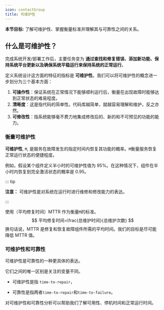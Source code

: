 ```yaml
---
icon: contactGroup
title: 可维护性
---
```


**本节目标:** 了解可维护性、掌握衡量标准并理解其与可靠性之间的关系。

## 什么是可维护性？

完成系统开发/部署工作后，主要任务变为 **通过查找和修复错误、添加新功能、保持系统平台更新以及确保系统平稳运行来保持系统的正常运行**。

定义系统设计这方面的特征的指标是 **可维护性**。我们可以将可维护性的概念进一步划分为三个基本方面：

1. **可操作性**：保证系统在正常情况下能够顺利运行后，衡量在出现故障时能够达到正常状态的难易程度。
2. **清晰度**：这是指代码的简单性。代码库越简单，就越容易理解和维护，反之亦然。
3. **可修改性**：指系统能够毫不费力地集成修改后的、新的和不可预见的功能的能力。

### 衡量可维护性

**可维护性**, `M`, 是服务在故障发生的指定时间内恢复其功能的概率。`M`衡量服务恢复正常运行状态的便捷程度。

例如，假设某个组件定义半小时的可维护性值为 95%。在这种情况下，组件在半小时内恢复到完全激活状态的概率是 0.95。

::: tip

**注意：** 可维护性是对系统在运行时进行维修和修改能力的表达。

:::

使用（平均修复时间）MTTR 作为衡量`M`的标准。
$$
平均修复时间=\frac{总维护时间}{总维护次数}
$$
换句话说，MTTR 是修复和恢复故障组件所需的平均时间。我们的目标是尽可能降低 MTTR 值。

### 可维护性和可靠性

可维护性是可靠性的一种更具体的表达。

它们之间的唯一区别是关注的变量不同。

- 可维护性是指 `time-to-repair`，

- 可靠性是指两者`time-to-repair`和`time-to-failure`。

对可维护性和可靠性分析可以帮助我们了解可用性、停机时间和正常运行时间。